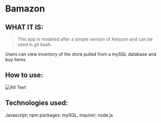 # Bamazon

## WHAT IT IS: 
>This app is modeled after a simple version of Amazon and can be used in git bash. 

Users can view inventory of the store pulled from a mySQL database and buy items.
  
## How to use: 
![Alt Text](https://drive.google.com/file/d/1BeRhlymegt8vEIUyAIWczqtc4u_Ch8yO/view)

## Technologies used: 
Javascript; npm packages: mySQL, inquirer; node.js
 
